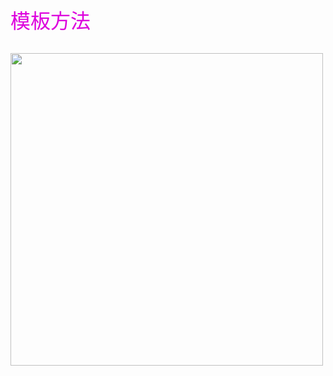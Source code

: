 <font color="#dd00dd" size=6>模板方法</font><br />

<br />
<image src="static/cs/base/design-pattern/img/8.png" style="width:500px" />
<br/><br/><br/>
